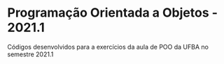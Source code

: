 # Programação Orientada a Objetos - 2021.1
Códigos desenvolvidos para a exercícios da aula de POO da UFBA no semestre 2021.1

